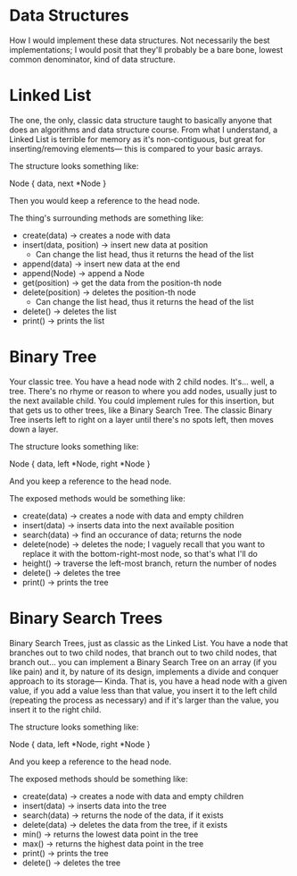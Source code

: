# Data Structures
How I would implement these data structures. Not necessarily the best implementations; I would posit that they'll probably be a bare bone, lowest common denominator, kind of data structure.

# Linked List
The one, the only, classic data structure taught to basically anyone that does an algorithms and data structure course.
From what I understand, a Linked List is terrible for memory as it's non-contiguous, but great for inserting/removing elements— this is compared to your basic arrays.

The structure looks something like:

Node { data, next *Node }

Then you would keep a reference to the head node.

The thing's surrounding methods are something like:
- create(data) → creates a node with data
- insert(data, position) → insert new data at position
    - Can change the list head, thus it returns the head of the list
- append(data) → insert new data at the end
- append(Node) → append a Node
- get(position) → get the data from the position-th node
- delete(position) → deletes the position-th node
    - Can change the list head, thus it returns the head of the list
- delete() → deletes the list
- print() → prints the list

# Binary Tree
Your classic tree. You have a head node with 2 child nodes. It's... well, a tree. There's no rhyme or reason to where you add nodes, usually just to the next available child. You could implement rules for this insertion, but that gets us to other trees, like a Binary Search Tree. The classic Binary Tree inserts left to right on a layer until there's no spots left, then moves down a layer.

The structure looks something like:

Node { data, left *Node, right *Node }

And you keep a reference to the head node.

The exposed methods would be something like:
- create(data) → creates a node with data and empty children
- insert(data) → inserts data into the next available position
- search(data) → find an occurance of data; returns the node
- delete(node) → deletes the node; I vaguely recall that you want to replace it with the bottom-right-most node, so that's what I'll do
- height() → traverse the left-most branch, return the number of nodes
- delete() → deletes the tree
- print() → prints the tree

# Binary Search Trees
Binary Search Trees, just as classic as the Linked List. You have a node that branches out to two child nodes, that branch out to two child nodes, that branch out... you can implement a Binary Search Tree on an array (if you like pain) and it, by nature of its design, implements a divide and conquer approach to its storage— Kinda. That is, you have a head node with a given value, if you add a value less than that value, you insert it to the left child (repeating the process as necessary) and if it's larger than the value, you insert it to the right child.

The structure looks something like:

Node { data, left *Node, right *Node }

And you keep a reference to the head node.

The exposed methods should be something like:
- create(data) → creates a node with data and empty children
- insert(data) → inserts data into the tree
- search(data) → returns the node of the data, if it exists
- delete(data) → deletes the data from the tree, if it exists
- min() → returns the lowest data point in the tree
- max() → returns the highest data point in the tree
- print() → prints the tree
- delete() → deletes the tree

